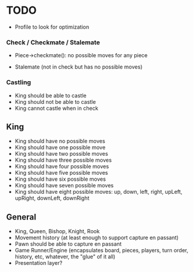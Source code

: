 # TODO

+ Profile to look for optimization

### Check / Checkmate / Stalemate

+ Piece->checkmate(): no possible moves for any piece

+ Stalemate (not in check but has no possible moves)

### Castling

+ King should be able to castle
+ King should not be able to castle
+ King cannot castle when in check

## King

+ King should have no possible moves
+ King should have one possible move
+ King should have two possible moves
+ King should have three possible moves
+ King should have four possible moves
+ King should have five possible moves
+ King should have six possible moves
+ King should have seven possible moves
+ King should have eight possible moves: up, down, left, right, upLeft, upRight, downLeft, downRight



## General

+ King, Queen, Bishop, Knight, Rook
+ Movement history (at least enough to support capture en passant)
+ Pawn should be able to capture en passant
+ Game Runner/Engine (encapsulates board, pieces, players, turn order, history, etc, whatever, the "glue" of it all)
+ Presentation layer?
